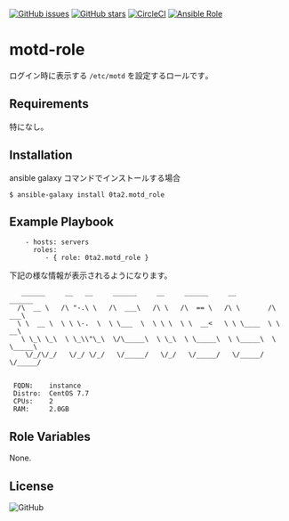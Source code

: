 [![GitHub issues](https://img.shields.io/github/issues/0ta2/motd-role)](https://github.com/0ta2/motd-role/issues)
[![GitHub stars](https://img.shields.io/github/stars/0ta2/motd-role)](https://github.com/0ta2/motd-role/stargazers)
[![CircleCI](https://img.shields.io/circleci/build/github/0ta2/motd-role/master)](https://circleci.com/gh/0ta2/motd-role)
[![Ansible Role](https://img.shields.io/ansible/role/43413)](https://galaxy.ansible.com/0ta2/motd_role)

motd-role
=========

ログイン時に表示する `/etc/motd` を設定するロールです｡

Requirements
------------

特になし｡

Installation
--------------

ansible galaxy コマンドでインストールする場合

```
$ ansible-galaxy install 0ta2.motd_role
```

Example Playbook
--------------

```
    - hosts: servers
      roles:
         - { role: 0ta2.motd_role }
```

下記の様な情報が表示されるようになります。

```
   ______     __   __     ______     __     ______     __         ______
  /\  __ \   /\ "-.\ \   /\  ___\   /\ \   /\  == \   /\ \       /\  ___\
  \ \  __ \  \ \ \-.  \  \ \___  \  \ \ \  \ \  __<   \ \ \____  \ \  __\
   \ \_\ \_\  \ \_\\"\_\  \/\_____\  \ \_\  \ \_____\  \ \_____\  \ \_____\
    \/_/\/_/   \/_/ \/_/   \/_____/   \/_/   \/_____/   \/_____/   \/_____/


 FQDN:    instance
 Distro:  CentOS 7.7
 CPUs:    2
 RAM:     2.0GB
```

Role Variables
--------------

None.

License
-------

![GitHub](https://img.shields.io/github/license/0ta2/motd-role)
